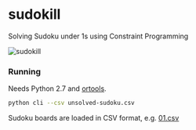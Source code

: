 # sudokill
Solving Sudoku under 1s using Constraint Programming

![sudokill](https://github.com/rodowi/sudokill/blob/master/screenshot.png)

### Running

Needs Python 2.7 and [ortools](https://developers.google.com/optimization/).

```sh
python cli --csv unsolved-sudoku.csv
```

Sudoku boards are loaded in CSV format, e.g. [01.csv](https://github.com/rodowi/sudokill/blob/master/01.csv)
